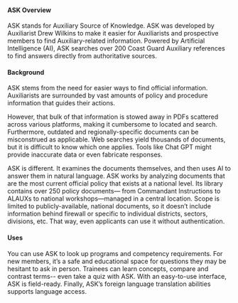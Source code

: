 #### ASK Overview
ASK stands for Auxiliary Source of Knowledge. ASK was developed by Auxiliarist Drew Wilkins to make it easier for Auxiliarists and prospective members to find Auxiliary-related information. Powered by Artificial Intelligence (AI), ASK searches over 200     Coast Guard Auxiliary references to find answers directly from authoritative sources.

#### Background
ASK stems from the need for easier ways to find official information. Auxiliarists are surrounded by vast amounts of policy and procedure information that guides their actions.

However, that bulk of that information is stowed away in PDFs scattered across various platforms, making it cumbersome to located and search. Furthermore, outdated and regionally-specific documents can be misconstrued as applicable. Web searches yield thousands of documents, but it is difficult to know which one applies. Tools like Chat GPT might provide inaccurate data or even fabricate responses.

ASK is different. It examines the documents themselves, and then uses AI to answer them in natural language. ASK works by analyzing documents that are the most current official policy that exists at a national level. Its library contains over 250 policy documents— from Commandant Instructions to ALAUXs to national workshops—managed in a central location. Scope is limited to publicly-available, national documents, so it doesn’t include information behind firewall or specific to individual districts, sectors, divisions, etc. That way, even applicants can use it without authentication.

#### Uses
You can use ASK to look up programs and competency requirements. For new members, it’s a safe and educational space for questions they may be hesitant to ask in person. Trainees can learn concepts, compare and contrast terms-- even take a quiz with ASK. With an easy-to-use interface, ASK is field-ready. Finally, ASK’s foreign language translation abilities supports language access.
